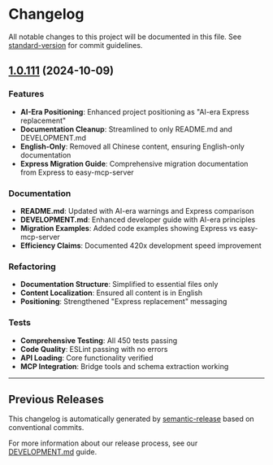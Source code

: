 # Changelog

All notable changes to this project will be documented in this file. See [standard-version](https://github.com/conventional-changelog/standard-version) for commit guidelines.

## [1.0.111](https://github.com/easynet-world/7134-easy-mcp-server/compare/v1.0.110...v1.0.111) (2024-10-09)

### Features

* **AI-Era Positioning**: Enhanced project positioning as "AI-era Express replacement"
* **Documentation Cleanup**: Streamlined to only README.md and DEVELOPMENT.md
* **English-Only**: Removed all Chinese content, ensuring English-only documentation
* **Express Migration Guide**: Comprehensive migration documentation from Express to easy-mcp-server

### Documentation

* **README.md**: Updated with AI-era warnings and Express comparison
* **DEVELOPMENT.md**: Enhanced developer guide with AI-era principles
* **Migration Examples**: Added code examples showing Express vs easy-mcp-server
* **Efficiency Claims**: Documented 420x development speed improvement

### Refactoring

* **Documentation Structure**: Simplified to essential files only
* **Content Localization**: Ensured all content is in English
* **Positioning**: Strengthened "Express replacement" messaging

### Tests

* **Comprehensive Testing**: All 450 tests passing
* **Code Quality**: ESLint passing with no errors
* **API Loading**: Core functionality verified
* **MCP Integration**: Bridge tools and schema extraction working

---

## Previous Releases

This changelog is automatically generated by [semantic-release](https://github.com/semantic-release/semantic-release) based on conventional commits.

For more information about our release process, see our [DEVELOPMENT.md](DEVELOPMENT.md) guide.
